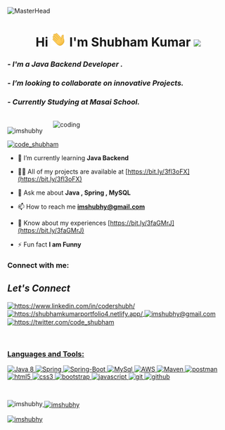 
![MasterHead](https://blockone.wd3.myworkdayjobs.com/Blockone/assets/banner)

<!----------------------------------- Heading Section ------------------------------------>
<h1 align="center">
    Hi
    <img src="https://raw.githubusercontent.com/ABSphreak/ABSphreak/master/gifs/Hi.gif" width="35">
    I'm Shubham Kumar
    <img src="https://camo.githubusercontent.com/d3359cb00ab0b5ed8f2e1fe3fceb4fbaf3b614340f8c0db99c17b9f50b351770/68747470733a2f2f656d6f6a69732e736c61636b6d6f6a69732e636f6d2f656d6f6a69732f696d616765732f313533313834393433302f343234362f626c6f622d73756e676c61737365732e6769663f31353331383439343330" width="35">
</h1>

<!----------------------------------- About Section ------------------------------------>

<h3>
    <i>- I'm a Java Backend Developer .</i>
</h3>

<h3>
    <i>- I’m looking to collaborate on innovative Projects.</i>
</h3>
<h3>
    <i>- Currently Studying at Masai School.</i>
</h3>

<br>



<!----------------social media connect------------->
<img align ="right" alt ="coding" width ="400" src="https://github.com/abhisheknaiidu/abhisheknaiidu/raw/master/code.gif?raw=true">
<p align="left"> <img src="https://komarev.com/ghpvc/?username=imshubhy&label=Profile%20views&color=0e75b6&style=flat" alt="imshubhy" /> </p>

<p align="left"> <a href="https://twitter.com/code_shubham" target="blank"><img src="https://img.shields.io/twitter/follow/code_shubham?logo=twitter&style=for-the-badge" alt="code_shubham" /></a> </p>

- 🌱 I’m currently learning **Java Backend**

- 👨‍💻 All of my projects are available at [https://bit.ly/3fl3oFX](https://bit.ly/3fl3oFX)

- 💬 Ask me about **Java , Spring , MySQL**

- 📫 How to reach me **imshubhy@gmail.com**

- 📄 Know about my experiences [https://bit.ly/3faGMrJ](https://bit.ly/3faGMrJ)
    
- ⚡ Fun fact **I am Funny**

<h3 align="left">Connect with me:</h3>
<!----------------social media connect------------->
<h2><i>Let's Connect</i></h2>

<p align="left">
    <a href="https://www.linkedin.com/in/codershubh/">
        <img align="center" src="https://img.shields.io/badge/LinkedIn-0077B5?style=for-the-badge&logo=linkedin&logoColor=white" alt="https://www.linkedin.com/in/codershubh/" />
    </a>
 <!--   <a href="https://twitter.com/code_shubham">
        <img align="center" src="https://img.shields.io/badge/Twitter-1DA1F2?style=for-the-badge&logo=twitter&logoColor=white" alt="https://twitter.com/code_shubham" />
    </a>
    -->
    <a href="https://shubhamkumarportfolio4.netlify.app/">
        <img align="center" src="https://img.shields.io/badge/Portfolio-18A303?style=for-the-badge&logo=ionic&logoColor=white" alt="https://shubhamkumarportfolio4.netlify.app/" />
    </a>
    <a title="imshubhy@gmail.com" href="mailto:imshubhy@gmail.com">
        <img align="center" src="https://img.shields.io/badge/Gmail-D14836?style=for-the-badge&logo=gmail&logoColor=white" alt="imshubhy@gmail.com" />
    </a>
       <a href="https://twitter.com/code_shubham">
        <img align="center" src="https://img.shields.io/badge/Twitter-1DA1F2?style=for-the-badge&logo=twitter&logoColor=white" alt="https://twitter.com/code_shubham" />
</p>
<br>



<h3 align="left">Languages and Tools:</h3>

<p>
    <img src="https://img.shields.io/badge/java-%23ED8B00.svg?style=for-the-badge&logo=java&logoColor=white" alt="Java 8" />
  <img src="https://img.shields.io/badge/Spring-6DB33F?style=for-the-badge&logo=spring&logoColor=white" alt="Spring" />
     <img src="https://img.shields.io/badge/Spring_Boot-F2F4F9?style=for-the-badge&logo=spring-boot" alt="Spring-Boot" />
    <img src="https://img.shields.io/badge/MySQL-005C84?style=for-the-badge&logo=mysql&logoColor=white" alt="MySql" />
    <img src="https://img.shields.io/badge/AWS-%23FF9900.svg?style=for-the-badge&logo=amazon-aws&logoColor=white" alt="AWS" />
    <img src="https://img.shields.io/badge/apache_maven-C71A36?style=for-the-badge&logo=apachemaven&logoColor=white" alt="Maven" />
    <img src="https://img.shields.io/badge/Postman-FF6C37?style=for-the-badge&logo=Postman&logoColor=white" alt="postman" />
 <img src="https://img.shields.io/badge/HTML5-E34F26?style=for-the-badge&logo=html5&logoColor=white" alt="html5" />
    <img src="https://img.shields.io/badge/CSS3-1572B6?style=for-the-badge&logo=css3&logoColor=white" alt="css3" />
    <img src="https://img.shields.io/badge/Bootstrap-563D7C?style=for-the-badge&logo=bootstrap&logoColor=white" alt="bootstrap" />
    <img src="https://img.shields.io/badge/JavaScript-323330?style=for-the-badge&logo=javascript&logoColor=F7DF1E" alt="javascript" />
    <img src="https://img.shields.io/badge/Git-f44d27?style=for-the-badge&logo=git&logoColor=white" alt="git" />
    <img src="https://img.shields.io/badge/GitHub-100000?style=for-the-badge&logo=github&logoColor=white" alt="github" />
   
</p>
<br>

<p><img align="left" src="https://github-readme-stats.vercel.app/api/top-langs?username=imshubhy&show_icons=true&locale=en&layout=compact" alt="imshubhy" /></p>

<p>&nbsp;<img align="center" src="https://github-readme-stats.vercel.app/api?username=imshubhy&show_icons=true&locale=en" alt="imshubhy" /></p>

<p><img align="center" src="https://github-readme-streak-stats.herokuapp.com/?user=imshubhy&" alt="imshubhy" /></p>


